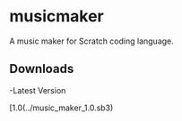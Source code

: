 # musicmaker
A music maker for Scratch coding language.

## Downloads
-Latest Version

[1.0(../music_maker_1.0.sb3)
